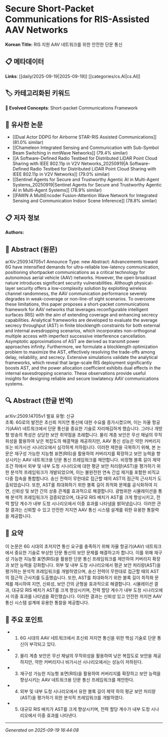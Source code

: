 
# Secure Short-Packet Communications for RIS-Assisted AAV Networks

**Korean Title:** RIS 지원 AAV 네트워크를 위한 안전한 단문 통신

## 📋 메타데이터

**Links**: [[daily/2025-09-19|2025-09-19]] [[categories/cs.AI|cs.AI]]

## 🏷️ 카테고리화된 키워드
**🚀 Evolved Concepts**: Short-packet Communications Framework

## 🔗 유사한 논문
- [[Dual Actor DDPG for Airborne STAR-RIS Assisted Communications]] (81.0% similar)
- [[Chameleon Integrated Sensing and Communication with Sub-Symbol Beam Switching in mmWave Networks]] (79.4% similar)
- [[A Software-Defined Radio Testbed for Distributed LiDAR Point Cloud Sharing with IEEE 802.11p in V2V Networks_20250919|A Software-Defined Radio Testbed for Distributed LiDAR Point Cloud Sharing with IEEE 802.11p in V2V Networks]] (79.0% similar)
- [[Sentinel Agents for Secure and Trustworthy Agentic AI in Multi-Agent Systems_20250919|Sentinel Agents for Secure and Trustworthy Agentic AI in Multi-Agent Systems]] (78.9% similar)
- [[FAWN A MultiEncoder Fusion-Attention Wave Network for Integrated Sensing and Communication Indoor Scene Inference]] (78.8% similar)

## 📋 저자 정보

**Authors:** 

## 📄 Abstract (원문)

arXiv:2509.14705v1 Announce Type: new 
Abstract: Advancements toward 6G have intensified demands for ultra-reliable low-latency communication, positioning shortpacket communications as a critical technology for autonomous aerial vehicle (AAV) networks. However, the open broadcast nature introduces significant security vulnerabilities. Although physical-layer security offers a low-complexity solution by exploiting wireless channel randomness, the AAV communication performance severely degrades in weak-coverage or non-line-of sight scenarios. To overcome these limitations, this paper proposes a short-packet communications framework for AAV networks that leverages reconfigurable intelligent surfaces (RIS) with the aim of extending coverage and enhancing secrecy capabilities. Analytical frameworks are developed to evaluate the average secrecy throughput (AST) in finite blocklength constraints for both external and internal avesdropping scenarios, which incorporates non-orthogonal multiple access with imperfect successive interference cancellation. Asymptotic approximations of AST are derived as transmit power approaches infinity. Furthermore, we formulate a blocklength optimization problem to maximize the AST, effectively resolving the trade-offs among delay, reliability, and secrecy. Extensive simulations validate the analytical frameworks, which reveal that large-scale RIS deployment significantly boosts AST, and the power allocation coefficient exhibits dual effects in the internal eavesdropping scenario. These observations provide useful insights for designing reliable and secure lowlatency AAV communications systems.

## 🔍 Abstract (한글 번역)

arXiv:2509.14705v1 발표 유형: 신규  
초록: 6G로의 발전은 초신뢰 저지연 통신에 대한 수요를 증가시켰으며, 이는 자율 항공기(AAV) 네트워크에서 단문 통신을 중요한 기술로 자리매김하게 했습니다. 그러나 개방형 방송의 특성은 상당한 보안 취약점을 초래합니다. 물리 계층 보안은 무선 채널의 무작위성을 활용하여 낮은 복잡도의 해결책을 제공하지만, AAV 통신 성능은 약한 커버리지 또는 비가시선 시나리오에서 심각하게 저하됩니다. 이러한 제한을 극복하기 위해, 본 논문은 재구성 가능한 지능형 표면(RIS)을 활용하여 커버리지를 확장하고 보안 능력을 향상시키는 AAV 네트워크용 단문 통신 프레임워크를 제안합니다. 비정형 블록 길이 제약 조건 하에서 외부 및 내부 도청 시나리오에 대한 평균 보안 처리량(AST)을 평가하기 위한 분석적 프레임워크가 개발되었으며, 이는 불완전한 연속 간섭 제거를 포함한 비직교 다중 접속을 통합합니다. 송신 전력이 무한대로 접근할 때의 AST의 점근적 근사치가 도출되었습니다. 또한, AST를 최대화하기 위한 블록 길이 최적화 문제를 공식화하여 지연, 신뢰성 및 보안 간의 상충 관계를 효과적으로 해결합니다. 광범위한 시뮬레이션을 통해 분석적 프레임워크가 검증되었으며, 대규모 RIS 배치가 AST를 크게 향상시키고, 전력 할당 계수가 내부 도청 시나리오에서 이중 효과를 나타냄을 밝혀냈습니다. 이러한 관찰 결과는 신뢰할 수 있고 안전한 저지연 AAV 통신 시스템 설계를 위한 유용한 통찰력을 제공합니다.

## 📝 요약

이 논문은 6G 시대의 초저지연 통신 요구를 충족하기 위해 자율 항공기(AAV) 네트워크에서 중요한 기술로 부상한 단문 통신의 보안 문제를 해결하고자 합니다. 이를 위해 재구성 가능한 지능형 표면(RIS)을 활용한 단문 통신 프레임워크를 제안하여 커버리지 확장과 보안 능력을 강화합니다. 외부 및 내부 도청 시나리오에서 평균 보안 처리량(AST)을 평가하는 분석적 프레임워크를 개발하였으며, 송신 전력이 무한대로 접근할 때의 AST의 점근적 근사치를 도출했습니다. 또한, AST를 최대화하기 위한 블록 길이 최적화 문제를 제시하여 지연, 신뢰성, 보안 간의 균형을 효과적으로 해결합니다. 시뮬레이션 결과, 대규모 RIS 배치가 AST를 크게 향상시키며, 전력 할당 계수가 내부 도청 시나리오에서 이중 효과를 나타냄을 확인했습니다. 이러한 결과는 신뢰성 있고 안전한 저지연 AAV 통신 시스템 설계에 유용한 통찰을 제공합니다.

## 🎯 주요 포인트

- 1. 6G 시대의 AAV 네트워크에서 초신뢰 저지연 통신을 위한 핵심 기술로 단문 통신이 부각되고 있다.

- 2. 물리 계층 보안은 무선 채널의 무작위성을 활용하여 낮은 복잡도로 보안을 제공하지만, 약한 커버리지나 비가시선 시나리오에서는 성능이 저하된다.

- 3. 재구성 가능한 지능형 표면(RIS)을 활용하여 커버리지를 확장하고 보안 능력을 향상시키는 AAV 네트워크용 단문 통신 프레임워크를 제안한다.

- 4. 외부 및 내부 도청 시나리오에서 유한 블록 길이 제약 하의 평균 보안 처리량(AST)을 평가하기 위한 분석적 프레임워크를 개발하였다.

- 5. 대규모 RIS 배치가 AST를 크게 향상시키며, 전력 할당 계수가 내부 도청 시나리오에서 이중 효과를 나타낸다.

---

*Generated on 2025-09-19 16:44:08*